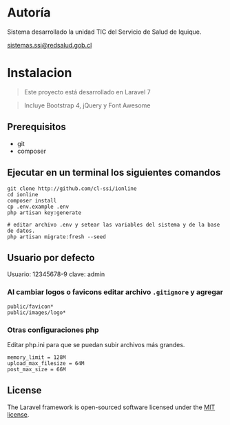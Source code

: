 # Autoría
Sistema desarrollado la unidad TIC del Servicio de Salud de Iquique.

sistemas.ssi@redsalud.gob.cl

# Instalacion
> Este proyecto está desarrollado en Laravel 7

> Incluye Bootstrap 4, jQuery y Font Awesome

## Prerequisitos
- git
- composer

## Ejecutar en un terminal los siguientes comandos
```
git clone http://github.com/cl-ssi/ionline
cd ionline
composer install
cp .env.example .env
php artisan key:generate

# editar archivo .env y setear las variables del sistema y de la base de datos.
php artisan migrate:fresh --seed
```

## Usuario por defecto
Usuario: 12345678-9 clave: admin

### Al cambiar logos o favicons editar archivo `.gitignore` y agregar
```
public/favicon*
public/images/logo*
```

### Otras configuraciones php
Editar php.ini para que se puedan subir archivos más grandes.
```
memory_limit = 128M
upload_max_filesize = 64M
post_max_size = 66M
```


## License

The Laravel framework is open-sourced software licensed under the [MIT license](https://opensource.org/licenses/MIT).
